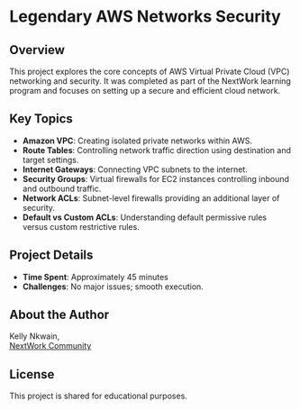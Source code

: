 # Legendary AWS Networks Security

## Overview
This project explores the core concepts of AWS Virtual Private Cloud (VPC) networking and security. It was completed as part of the NextWork learning program and focuses on setting up a secure and efficient cloud network.

## Key Topics
- **Amazon VPC**: Creating isolated private networks within AWS.
- **Route Tables**: Controlling network traffic direction using destination and target settings.
- **Internet Gateways**: Connecting VPC subnets to the internet.
- **Security Groups**: Virtual firewalls for EC2 instances controlling inbound and outbound traffic.
- **Network ACLs**: Subnet-level firewalls providing an additional layer of security.
- **Default vs Custom ACLs**: Understanding default permissive rules versus custom restrictive rules.

## Project Details
- **Time Spent**: Approximately 45 minutes
- **Challenges**: No major issues; smooth execution.

## About the Author
Kelly Nkwain,   
[NextWork Community](https://community.nextwork.org/)

## License
This project is shared for educational purposes.

